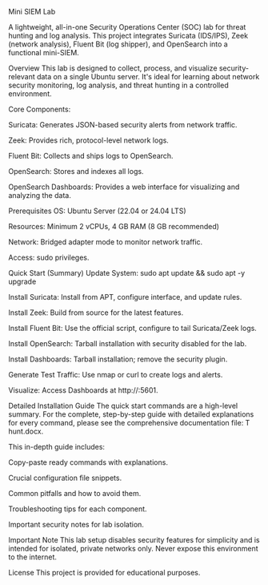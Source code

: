 Mini SIEM Lab

A lightweight, all-in-one Security Operations Center (SOC) lab for threat hunting and log analysis. This project integrates Suricata (IDS/IPS), Zeek (network analysis), Fluent Bit (log shipper), and OpenSearch into a functional mini-SIEM.

Overview
This lab is designed to collect, process, and visualize security-relevant data on a single Ubuntu server. It's ideal for learning about network security monitoring, log analysis, and threat hunting in a controlled environment.

Core Components:

Suricata: Generates JSON-based security alerts from network traffic.

Zeek: Provides rich, protocol-level network logs.

Fluent Bit: Collects and ships logs to OpenSearch.

OpenSearch: Stores and indexes all logs.

OpenSearch Dashboards: Provides a web interface for visualizing and analyzing the data.

Prerequisites
OS: Ubuntu Server (22.04 or 24.04 LTS)

Resources: Minimum 2 vCPUs, 4 GB RAM (8 GB recommended)

Network: Bridged adapter mode to monitor network traffic.

Access: sudo privileges.

Quick Start (Summary)
Update System: sudo apt update && sudo apt -y upgrade

Install Suricata: Install from APT, configure interface, and update rules.

Install Zeek: Build from source for the latest features.

Install Fluent Bit: Use the official script, configure to tail Suricata/Zeek logs.

Install OpenSearch: Tarball installation with security disabled for the lab.

Install Dashboards: Tarball installation; remove the security plugin.

Generate Test Traffic: Use nmap or curl to create logs and alerts.

Visualize: Access Dashboards at http://<your-server-ip>:5601.

Detailed Installation Guide
The quick start commands are a high-level summary. For the complete, step-by-step guide with detailed explanations for every command, please see the comprehensive documentation file: T hunt.docx.

This in-depth guide includes:

Copy-paste ready commands with explanations.

Crucial configuration file snippets.

Common pitfalls and how to avoid them.

Troubleshooting tips for each component.

Important security notes for lab isolation.

Important Note
This lab setup disables security features for simplicity and is intended for isolated, private networks only. Never expose this environment to the internet.

License
This project is provided for educational purposes.
